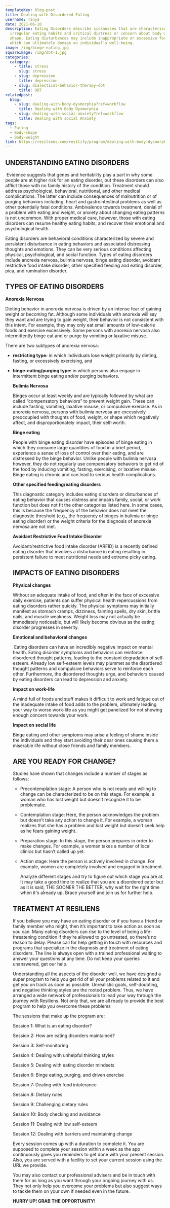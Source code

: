 ```yaml
---
templateKey: blog-post
title: Dealing with Disordered Eating
username: Tanya
date: 2021-06-10
description: Eating Disorders describe sicknesses that are characterized by
  irregular eating habits and critical distress or concern about body weight or
  shape. Eating disturbances may include inappropriate or excessive food intake
  which can ultimately damage an individual's well-being.
image: /img/binge-eating.jpg
squareimage: /img/dbt-1.jpg
categories:
  category:
    - title: stress
      slug: stress
    - slug: depression
      title: depression
    - slug: dialectical-behavior-therapy-dbt
      title: DBT
relatedpost:
  blog:
    - slug: dealing-with-body-dysmorphia?ref=workflow
      title: Dealing with Body Dysmorphia
    - slug: dealing-with-social-anxiety?ref=workflow
      title: Dealing with social Anxiety
tags:
  - Eating
  - Body-shape
  - Body-weight
link: https://resiliens.com/resilify/program/dealing-with-body-dysmorphia
---
```

<!--StartFragment-->

## **UNDERSTANDING EATING DISORDERS**

 Evidence suggests that genes and heritability play a part in why some people are at higher risk for an eating disorder, but these disorders can also afflict those with no family history of the condition. Treatment should address psychological, behavioral, nutritional, and other medical complications. The latter can include consequences of malnutrition or of purging behaviors including, heart and gastrointestinal problems as well as other potentially fatal conditions. Ambivalence towards treatment, denial of a problem with eating and weight, or anxiety about changing eating patterns is not uncommon. With proper medical care, however, those with eating disorders can resume healthy eating habits, and recover their emotional and psychological health.

Eating disorders are behavioral conditions characterized by severe and persistent disturbance in eating behaviors and associated distressing thoughts and emotions. They can be very serious conditions affecting physical, psychological, and social function. Types of eating disorders include anorexia nervosa, bulimia nervosa, binge eating disorder, avoidant restrictive food intake disorder, other specified feeding and eating disorder, pica, and rumination disorder.

## **TYPES OF EATING DISORDERS**

**Anorexia Nervosa**

Dieting behavior in anorexia nervosa is driven by an intense fear of gaining weight or becoming fat. Although some individuals with anorexia will say they want and are trying to gain weight, their behavior is not consistent with this intent. For example, they may only eat small amounts of low-calorie foods and exercise excessively. Some persons with anorexia nervosa also intermittently binge eat and or purge by vomiting or laxative misuse.

There are two subtypes of anorexia nervosa:

* **restricting type:** in which individuals lose weight primarily by dieting, fasting, or excessively exercising, and
* **binge-eating/purging type:** in which persons also engage in intermittent binge eating and/or purging behaviors.

  **Bulimia Nervosa**

  Binges occur at least weekly and are typically followed by what are called “compensatory behaviors” to prevent weight gain. These can include fasting, vomiting, laxative misuse, or compulsive exercise. As in anorexia nervosa, persons with bulimia nervosa are excessively preoccupied with thoughts of food, weight, or shape which negatively affect, and disproportionately impact, their self-worth.

  **Binge eating**

  People with binge eating disorder have episodes of binge eating in which they consume large quantities of food in a brief period, experience a sense of loss of control over their eating, and are distressed by the binge behavior. Unlike people with bulimia nervosa however, they do not regularly use compensatory behaviors to get rid of the food by inducing vomiting, fasting, exercising, or laxative misuse. Binge eating is chronic and can lead to serious health complications.

  **Other specified feeding/eating disorders**

  This diagnostic category includes eating disorders or disturbances of eating behavior that causes distress and impairs family, social, or work function but does not fit the other categories listed here. In some cases, this is because the frequency of the behavior does not meet the diagnostic threshold (e.g., the frequency of binges in bulimia or binge eating disorder) or the weight criteria for the diagnosis of anorexia nervosa are not met.

  **Avoidant Restrictive Food Intake Disorder**

  Avoidant/restrictive food intake disorder (ARFID) is a recently defined eating disorder that involves a disturbance in eating resulting in persistent failure to meet nutritional needs and extreme picky eating. 

  ## **IMPACTS OF EATING DISORDERS**

  **Physical changes**

  Without an adequate intake of food, and often in the face of excessive daily exercise, patients can suffer physical health repercussions from eating disorders rather quickly. The physical symptoms may initially manifest as stomach cramps, dizziness, fainting spells, dry skin, brittle nails, and muscle weakness. Weight loss may not actually be immediately noticeable, but will likely become obvious as the eating disorder progresses in severity.

  **Emotional and behavioral changes**

   Eating disorders can have an incredibly negative impact on mental health. Eating disorder symptoms and behaviors can reinforce disordered thought patterns, leading to the constant degradation of self-esteem. Already low self-esteem levels may plummet as the disordered thought patterns and compulsive behaviors serve to reinforce each other. Furthermore, the disordered thoughts urge, and behaviors caused by eating disorders can lead to depression and anxiety.

  **Impact on work-life**

  A mind full of foods and stuff makes it difficult to work and fatigue out of the inadequate intake of food adds to the problem, ultimately leading your way to worse work-life as you might get panelized for not showing enough concern towards your work.

  **Impact on social life**

  Binge eating and other symptoms may arise a feeling of shame inside the individuals and they start avoiding their dear ones causing them a miserable life without close friends and family members.

  ## **ARE YOU READY FOR CHANGE?**

  Studies have shown that changes include a number of stages as follows:

  * Precontemplation stage: A person who is not ready and willing to change can be characterized to be on this stage. For example, a woman who has lost weight but doesn’t recognize it to be problematic.
  * Contemplation stage: Here, the person acknowledges the problem but doesn’t take any action to change it. For example, a woman realizes that she has a problem and lost weight but doesn’t seek help as he fears gaining weight.
  * Preparation stage: In this stage, the person prepares in order to make changes. For example, a woman takes a number of local clinics but hasn’t called up yet.
  * Action stage: Here the person is actively involved in change. For example, women are completely involved and engaged in treatment.

    Analyze different stages and try to figure out which stage you are at. It may take a good time to realize that you are a disordered eater but as it is said, THE SOONER THE BETTER, why wait for the right time when it's already up. Brace yourself and join us for further help.

  ## **TREATMENT AT RESILIENS**

  If you believe you may have an eating disorder or if you have a friend or family member who might, then it’s important to take action as soon as you can. Many eating disorders can rise to the level of being a life-threatening condition if they’re allowed to go untreated, so there’s no reason to delay. Please call for help getting in touch with resources and programs that specialize in the diagnosis and treatment of eating disorders. The line is always open with a trained professional waiting to answer your questions at any time. Do not keep your queries unanswered, get our help.

  Understanding all the aspects of the disorder well, we have designed a super program to help you get rid of all your problems related to it and get you on track as soon as possible. Unrealistic goals, self-doubting, and negative thinking styles are the rooted problem. Thus, we have arranged a wide network of professionals to lead your way through the journey with Resiliens. Not only that, we are all ready to provide the best program to help you overcome these problems

  The sessions that make up the program are: 

  Session 1: What is an eating disorder?

  Session 2: How are eating disorders maintained?

  Session 3: Self-monitoring

  Session 4: Dealing with unhelpful thinking styles

  Session 5: Dealing with eating disorder mindsets

  Session 6: Binge eating, purging, and driven exercise

  Session 7: Dealing with food intolerance

  Session 8: Dietary rules

  Session 9: Challenging dietary rules

  Session 10: Body checking and avoidance

  Session 11: Dealing with low self-esteem

  Session 12: Dealing with barriers and maintaining change

  Every session comes up with a duration to complete it. You are supposed to complete your session within a week as the app continuously gives you reminders to get done with your present session. Also, you are served with a facility to set your current session using the URL we provide.

  You may also contact our professional advisers and be in touch with them for as long as you want through your ongoing journey with us. They not only help you overcome your problems but also suggest ways to tackle them on your own if needed even in the future.

  **HURRY UP! GRAB THE OPPORTUNITY!**

<!--EndFragment-->